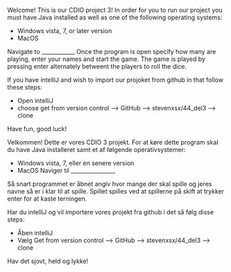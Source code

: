 Welcome! This is our CDIO project 3! 
In order for you to run our project you must have Java installed as well as one of the following operating systems:

* Windows vista, 7, or later version
* MacOS

Navigate to ____________
Once the program is open specify how many are playing, enter your names and start the game. 
The game is played by pressing enter alternately betweent the players to roll the dice.


If you have intelliJ and wish to import our projoket from github in that follow these steps: 
- Open intelliJ 
- choose get from version control --> GitHub --> stevenxsx/44_del3 --> clone 


Have fun, good luck!

Velkommen! Dette er vores CDIO 3 projekt. For at køre dette program skal du have Java installeret samt et af følgende operativsystemer:

* Windows vista, 7, eller en senere version
* MacOS
Naviger til ________________


Så snart programmet er åbnet angiv hvor mange der skal spille og jeres navne så er i klar til at spille. 
Spillet spilles ved at spillerne på skift at trykker enter for at kaste terningen.  

Har du intelliJ og vil importere vores projekt fra github i det så følg disse steps: 
- Åben intelliJ 
- Vælg Get from version control --> GitHub --> stevenxsx/44_del3 --> clone 

Hav det sjovt, held og lykke!
